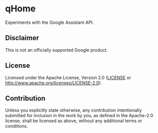 # qHome

Experiments with the Google Assistant API.

## Disclaimer

This is not an officially supported Google product.

## License

Licensed under the Apache License, Version 2.0 ([LICENSE](LICENSE) or http://www.apache.org/licenses/LICENSE-2.0).

## Contribution

Unless you explicitly state otherwise, any contribution intentionally submitted
for inclusion in the work by you, as defined in the Apache-2.0 license, shall be
licensed as above, without any additional terms or conditions.
